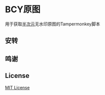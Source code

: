 # BCY原图
用于获取[半次元](https://bcy.net/)无水印原图的Tampermonkey脚本
## 安转

## 鸣谢

## License
[MIT License](https://mit-license.org/)

